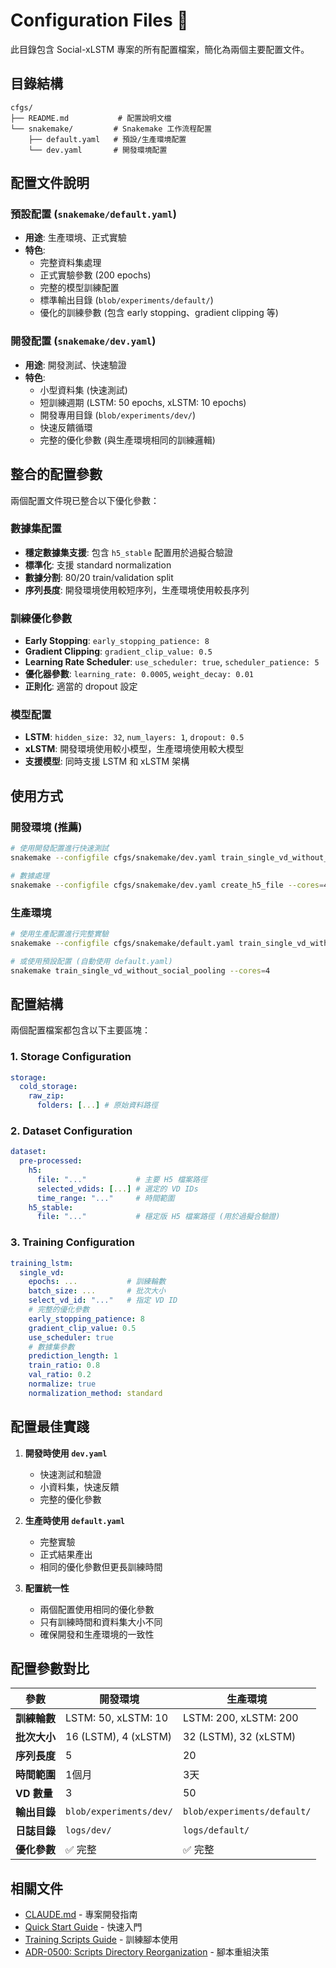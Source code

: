 # Configuration Files 🔧

此目錄包含 Social-xLSTM 專案的所有配置檔案，簡化為兩個主要配置文件。

## 目錄結構

```
cfgs/
├── README.md           # 配置說明文檔
└── snakemake/         # Snakemake 工作流程配置
    ├── default.yaml   # 預設/生產環境配置
    └── dev.yaml       # 開發環境配置
```

## 配置文件說明

### 預設配置 (`snakemake/default.yaml`)
- **用途**: 生產環境、正式實驗
- **特色**: 
  - 完整資料集處理
  - 正式實驗參數 (200 epochs)
  - 完整的模型訓練配置
  - 標準輸出目錄 (`blob/experiments/default/`)
  - 優化的訓練參數 (包含 early stopping、gradient clipping 等)

### 開發配置 (`snakemake/dev.yaml`)
- **用途**: 開發測試、快速驗證
- **特色**:
  - 小型資料集 (快速測試)
  - 短訓練週期 (LSTM: 50 epochs, xLSTM: 10 epochs)
  - 開發專用目錄 (`blob/experiments/dev/`)
  - 快速反饋循環
  - 完整的優化參數 (與生產環境相同的訓練邏輯)

## 整合的配置參數

兩個配置文件現已整合以下優化參數：

### 數據集配置
- **穩定數據集支援**: 包含 `h5_stable` 配置用於過擬合驗證
- **標準化**: 支援 standard normalization
- **數據分割**: 80/20 train/validation split
- **序列長度**: 開發環境使用較短序列，生產環境使用較長序列

### 訓練優化參數
- **Early Stopping**: `early_stopping_patience: 8`
- **Gradient Clipping**: `gradient_clip_value: 0.5`
- **Learning Rate Scheduler**: `use_scheduler: true`, `scheduler_patience: 5`
- **優化器參數**: `learning_rate: 0.0005`, `weight_decay: 0.01`
- **正則化**: 適當的 dropout 設定

### 模型配置
- **LSTM**: `hidden_size: 32`, `num_layers: 1`, `dropout: 0.5`
- **xLSTM**: 開發環境使用較小模型，生產環境使用較大模型
- **支援模型**: 同時支援 LSTM 和 xLSTM 架構

## 使用方式

### 開發環境 (推薦)
```bash
# 使用開發配置進行快速測試
snakemake --configfile cfgs/snakemake/dev.yaml train_single_vd_without_social_pooling --cores=4

# 數據處理
snakemake --configfile cfgs/snakemake/dev.yaml create_h5_file --cores=4
```

### 生產環境
```bash
# 使用生產配置進行完整實驗
snakemake --configfile cfgs/snakemake/default.yaml train_single_vd_without_social_pooling --cores=4

# 或使用預設配置 (自動使用 default.yaml)
snakemake train_single_vd_without_social_pooling --cores=4
```

## 配置結構

兩個配置檔案都包含以下主要區塊：

### 1. Storage Configuration
```yaml
storage:
  cold_storage:
    raw_zip:
      folders: [...] # 原始資料路徑
```

### 2. Dataset Configuration
```yaml
dataset:
  pre-processed:
    h5:
      file: "..."           # 主要 H5 檔案路徑
      selected_vdids: [...] # 選定的 VD IDs
      time_range: "..."     # 時間範圍
    h5_stable:
      file: "..."           # 穩定版 H5 檔案路徑 (用於過擬合驗證)
```

### 3. Training Configuration
```yaml
training_lstm:
  single_vd:
    epochs: ...           # 訓練輪數
    batch_size: ...       # 批次大小
    select_vd_id: "..."   # 指定 VD ID
    # 完整的優化參數
    early_stopping_patience: 8
    gradient_clip_value: 0.5
    use_scheduler: true
    # 數據集參數
    prediction_length: 1
    train_ratio: 0.8
    val_ratio: 0.2
    normalize: true
    normalization_method: standard
```

## 配置最佳實踐

1. **開發時使用 `dev.yaml`**
   - 快速測試和驗證
   - 小資料集，快速反饋
   - 完整的優化參數

2. **生產時使用 `default.yaml`**
   - 完整實驗
   - 正式結果產出
   - 相同的優化參數但更長訓練時間

3. **配置統一性**
   - 兩個配置使用相同的優化參數
   - 只有訓練時間和資料集大小不同
   - 確保開發和生產環境的一致性

## 配置參數對比

| 參數 | 開發環境 | 生產環境 |
|------|----------|----------|
| **訓練輪數** | LSTM: 50, xLSTM: 10 | LSTM: 200, xLSTM: 200 |
| **批次大小** | 16 (LSTM), 4 (xLSTM) | 32 (LSTM), 32 (xLSTM) |
| **序列長度** | 5 | 20 |
| **時間範圍** | 1個月 | 3天 |
| **VD 數量** | 3 | 50 |
| **輸出目錄** | `blob/experiments/dev/` | `blob/experiments/default/` |
| **日誌目錄** | `logs/dev/` | `logs/default/` |
| **優化參數** | ✅ 完整 | ✅ 完整 |

## 相關文件
- [CLAUDE.md](/CLAUDE.md) - 專案開發指南
- [Quick Start Guide](/docs/QUICK_START.md) - 快速入門
- [Training Scripts Guide](/docs/guides/training_scripts_guide.md) - 訓練腳本使用
- [ADR-0500: Scripts Directory Reorganization](/docs/adr/0500-scripts-directory-reorganization.md) - 腳本重組決策